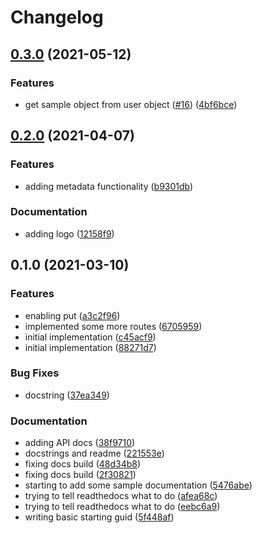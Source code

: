 # Changelog

## [0.3.0](https://www.github.com/cheminfo-py/cheminfopy/compare/v0.2.0...v0.3.0) (2021-05-12)


### Features

*  get sample object from user object ([#16](https://www.github.com/cheminfo-py/cheminfopy/issues/16)) ([4bf6bce](https://www.github.com/cheminfo-py/cheminfopy/commit/4bf6bce7b3334d1887e397f017ad1c069d2f395f))

## [0.2.0](https://www.github.com/cheminfo-py/cheminfopy/compare/v0.1.0...v0.2.0) (2021-04-07)


### Features

* adding metadata functionality ([b9301db](https://www.github.com/cheminfo-py/cheminfopy/commit/b9301db86d9a399b92c7771d6f42446fcad9ee42))


### Documentation

* adding logo ([12158f9](https://www.github.com/cheminfo-py/cheminfopy/commit/12158f99db7d059eb10433d92bb101afb0969d01))

## 0.1.0 (2021-03-10)


### Features

* enabling put ([a3c2f96](https://www.github.com/cheminfo-py/cheminfopy/commit/a3c2f96da39a69fcc629649c5eb315b31619c7f0))
* implemented some more routes ([6705959](https://www.github.com/cheminfo-py/cheminfopy/commit/67059592bd3f6db057d511ee7118730daab7a577))
* initial implementation ([c45acf9](https://www.github.com/cheminfo-py/cheminfopy/commit/c45acf981c6b9bcb07f5e83034a12986c851334e))
* initial implementation ([88271d7](https://www.github.com/cheminfo-py/cheminfopy/commit/88271d78d88f22a8fe457ccf4cc732f24d6e56d8))


### Bug Fixes

* docstring ([37ea349](https://www.github.com/cheminfo-py/cheminfopy/commit/37ea3492f9e8a4fb332447bb96842a6d5e63a2e1))


### Documentation

* adding API docs ([38f9710](https://www.github.com/cheminfo-py/cheminfopy/commit/38f971047f22eb39e182f9ff25187f60340952bd))
* docstrings and readme ([221553e](https://www.github.com/cheminfo-py/cheminfopy/commit/221553e85eef36c95356b3ed10f60defa1cf2f83))
* fixing docs build ([48d34b8](https://www.github.com/cheminfo-py/cheminfopy/commit/48d34b87f19713a39145687289a6b91fef60fecc))
* fixing docs build ([2f30821](https://www.github.com/cheminfo-py/cheminfopy/commit/2f30821c0d22d0a8d374bad4465ac215fbd9c11b))
* starting to add some sample documentation ([5476abe](https://www.github.com/cheminfo-py/cheminfopy/commit/5476abee24f87c168707a5da90fd2aef34dc3972))
* trying to tell readthedocs what to do ([afea68c](https://www.github.com/cheminfo-py/cheminfopy/commit/afea68cd50a7ad8b948ff7e619b94ba59ee3524a))
* trying to tell readthedocs what to do ([eebc6a9](https://www.github.com/cheminfo-py/cheminfopy/commit/eebc6a9fa64e03e0eb0aca18c7497955928d7d24))
* writing basic starting guid ([5f448af](https://www.github.com/cheminfo-py/cheminfopy/commit/5f448af1aa370a8328469e01e7e95b042eceac35))
